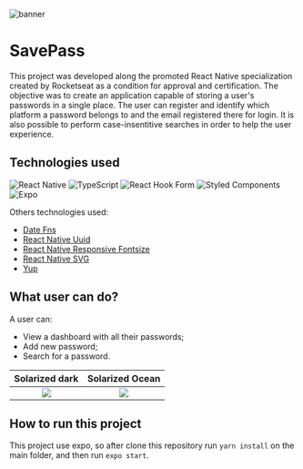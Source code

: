 
![banner](https://res.cloudinary.com/dloadb2bx/image/upload/v1667677466/savepass_ubkdyc.jpg)
# SavePass
This project was developed along the promoted React Native specialization created by Rocketseat as a condition for approval and certification. The objective was to create an application capable of storing a user's passwords in a single place.
The user can register and identify which platform a password belongs to and the email registered there for login. It is also possible to perform case-insentitive searches in order to help the user experience.

## Technologies used
![React Native](https://img.shields.io/badge/react_native-%2320232a.svg?style=for-the-badge&logo=react&logoColor=%2361DAFB) ![TypeScript](https://img.shields.io/badge/typescript-%23007ACC.svg?style=for-the-badge&logo=typescript&logoColor=white) ![React Hook Form](https://img.shields.io/badge/React%20Hook%20Form-%23EC5990.svg?style=for-the-badge&logo=reacthookform&logoColor=white) ![Styled Components](https://img.shields.io/badge/styled--components-DB7093?style=for-the-badge&logo=styled-components&logoColor=white) ![Expo](https://img.shields.io/badge/expo-1C1E24?style=for-the-badge&logo=expo&logoColor=#D04A37)

Others technologies used:

- [Date Fns](https://date-fns.org/)
- [React Native Uuid](https://www.npmjs.com/package/react-native-uuid)
-  [React Native Responsive Fontsize](https://www.npmjs.com/package/react-native-responsive-fontsize)
- [React Native SVG](https://www.npmjs.com/package/react-native-svg)
-  [Yup](https://github.com/jquense/yup)

## What user can do?
A user can:
- View a dashboard with all their passwords;
- Add new password;
- Search for a password.

Solarized dark             |  Solarized Ocean
:-------------------------:|:-------------------------:
![](https://res.cloudinary.com/dloadb2bx/image/upload/v1667678266/Anima%C3%A7%C3%A3o5_kuzx1a.gif)  |  ![](https://res.cloudinary.com/dloadb2bx/image/upload/v1667678266/Anima%C3%A7%C3%A3o6_afbnkt.gif)


## How to run this project
This project use expo, so after clone this repository run `yarn install` on the main folder, and then run `expo start`.
